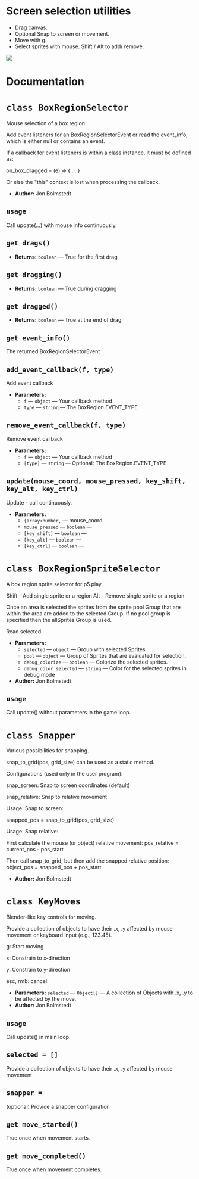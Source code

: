 # Screen selection utilities
<ul>
<li>Drag canvas.</li>
<li>Optional Snap to screen or movement.</li>
<li>Move with g.</li>
<li>Select sprites with mouse. Shift / Alt to add/ remove.</li>
</ul>

![](https://github.com/spaderkung/screen-selections-jb/blob/main/demos/BoxRegionSpriteSelector.gif)

# Documentation

# `class BoxRegionSelector`

Mouse selection of a box region.

Add event listeners for an BoxRegionSelectorEvent or read the event_info, which is either null or contains an event.

If a callback for event listeners is within a class instance, it must be defined as:

on_box_dragged = (e) => { ... }

Or else the "this" context is lost when processing the callback.

 * **Author:** Jon Bolmstedt

## `usage`
Call update(...) with mouse info continuously.

## `get drags()`

 * **Returns:** `boolean` — True for the first drag

## `get dragging()`

 * **Returns:** `boolean` — True during dragging

## `get dragged()`

 * **Returns:** `boolean` — True at the end of drag

## `get event_info()`

The returned BoxRegionSelectorEvent

## `add_event_callback(f, type)`

Add event callback

 * **Parameters:**
   * `f` — `object` — Your callback method
   * `type` — `string` — The BoxRegion.EVENT_TYPE

## `remove_event_callback(f, type)`

Remove event callback

 * **Parameters:**
   * `f` — `object` — Your callback method
   * `[type]` — `string` — Optional: The BoxRegion.EVENT_TYPE

## `update(mouse_coord, mouse_pressed, key_shift, key_alt, key_ctrl)`

Update - call continuously.

 * **Parameters:**
   * `{array<number,` — mouse_coord
   * `mouse_pressed` — `boolean` — 
   * `[key_shift]` — `boolean` — 
   * `[key_alt]` — `boolean` — 
   * `[key_ctrl]` — `boolean` — 

# `class BoxRegionSpriteSelector`

A box region sprite selector for p5.play.

Shift - Add single sprite or a region Alt - Remove single sprite or a region

Once an area is selected the sprites from the sprite pool Group that are within the area are added to the selected Group. If no pool group is specified then the allSprites Group is used.

Read selected

 * **Parameters:**
   * `selected` — `object` — Group with selected Sprites.
   * `pool` — `object` — Group of Sprites that are evaluated for selection.
   * `debug_colorize` — `boolean` — Colorize the selected sprites.
   * `debug_color_selected` — `string` — Color for the selected sprites in debug mode
 * **Author:** Jon Bolmstedt

## `usage`
Call update() without parameters in the game loop.

# `class Snapper`

Various possibilities for snapping.

snap_to_grid(pos, grid_size) can be used as a static method.

Configurations (used only in the user program):

snap_screen: Snap to screen coordinates (default)

snap_relative: Snap to relative movement

Usage: Snap to screen:

snapped_pos = snap_to_grid(pos, grid_size)

Usage: Snap relative:

First calculate the mouse (or object) relative movement: pos_relative = current_pos - pos_start

Then call snap_to_grid, but then add the snapped relative position: object_pos = snapped_pos + pos_start

 * **Author:** Jon Bolmstedt


# `class KeyMoves`

Blender-like key controls for moving.

Provide a collection of objects to have their .x, .y affected by mouse movement or keyboard input (e.g., 123.45).

g: Start moving

x: Constrain to x-direction

y: Constrain to y-direction

esc, rmb: cancel

 * **Parameters:** `selected` — `Object[]` — A collection of Objects with .x, .y to be affected by the move.
 * **Author:** Jon Bolmstedt

## `usage`
Call update() in main loop.

## `selected = []`

Provide a collection of objects to have their .x, .y affected by mouse movement


## `snapper =`

(optional) Provide a snapper configuration


## `get move_started()`

True once when movement starts.

## `get move_completed()`

True once when movement completes.
